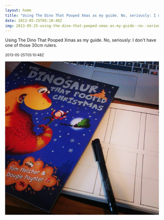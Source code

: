 ```yaml
---
layout: home
title: "Using The Dino That Pooped Xmas as my guide. No, seriously: I don't have one of those 30cm rulers."
date: 2013-05-25T05:10:48Z
img: 2013-05-25-using-the-dino-that-pooped-xmas-as-my-guide--no--seriously--i-don-t-have-one-of-those-30cm-rulers-.jpg
---
```


Using The Dino That Pooped Xmas as my guide. No, seriously: I don't have one of those 30cm rulers.

<small>2013-05-25T05:10:48Z</small>

![Using The Dino That Pooped Xmas as my guide. No, seriously: I don't have one of those 30cm rulers.](2013-05-25-using-the-dino-that-pooped-xmas-as-my-guide--no--seriously--i-don-t-have-one-of-those-30cm-rulers-.jpg)
